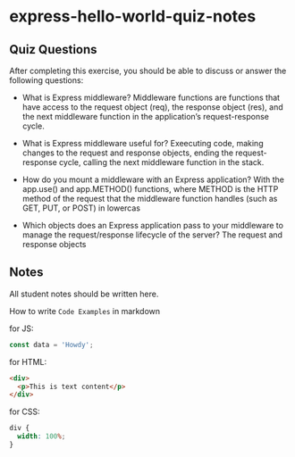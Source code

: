 # express-hello-world-quiz-notes

## Quiz Questions

After completing this exercise, you should be able to discuss or answer the following questions:

- What is Express middleware?
  Middleware functions are functions that have access to the request object (req), the response object (res), and the next middleware function in the application’s request-response cycle.

- What is Express middleware useful for?
  Exeecuting code, making changes to the request and response objects, ending the request-response cycle, calling the next middleware function in the stack.

- How do you mount a middleware with an Express application?
  With the app.use() and app.METHOD() functions, where METHOD is the HTTP method of the request that the middleware function handles (such as GET, PUT, or POST) in lowercas

- Which objects does an Express application pass to your middleware to manage the request/response lifecycle of the server?
  The request and response objects

## Notes

All student notes should be written here.

How to write `Code Examples` in markdown

for JS:

```javascript
const data = 'Howdy';
```

for HTML:

```html
<div>
  <p>This is text content</p>
</div>
```

for CSS:

```css
div {
  width: 100%;
}
```
